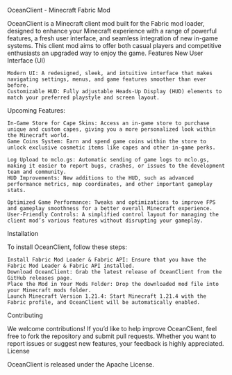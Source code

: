 OceanClient - Minecraft Fabric Mod

OceanClient is a Minecraft client mod built for the Fabric mod loader, designed to enhance your Minecraft experience with a range of powerful features, a fresh user interface, and seamless integration of new in-game systems. This client mod aims to offer both casual players and competitive enthusiasts an upgraded way to enjoy the game.
Features
New User Interface (UI)

    Modern UI: A redesigned, sleek, and intuitive interface that makes navigating settings, menus, and game features smoother than ever before.
    Customizable HUD: Fully adjustable Heads-Up Display (HUD) elements to match your preferred playstyle and screen layout.

Upcoming Features:

    In-Game Store for Cape Skins: Access an in-game store to purchase unique and custom capes, giving you a more personalized look within the Minecraft world.
    Game Coins System: Earn and spend game coins within the store to unlock exclusive cosmetic items like capes and other in-game perks.
    
    Log Upload to mclo.gs: Automatic sending of game logs to mclo.gs, making it easier to report bugs, crashes, or issues to the development team and community.
    HUD Improvements: New additions to the HUD, such as advanced performance metrics, map coordinates, and other important gameplay stats.

    Optimized Game Performance: Tweaks and optimizations to improve FPS and gameplay smoothness for a better overall Minecraft experience.
    User-Friendly Controls: A simplified control layout for managing the client mod’s various features without disrupting your gameplay.

Installation

To install OceanClient, follow these steps:

    Install Fabric Mod Loader & Fabric API: Ensure that you have the Fabric Mod Loader & Fabric API installed.
    Download OceanClient: Grab the latest release of OceanClient from the GitHub releases page.
    Place the Mod in Your Mods Folder: Drop the downloaded mod file into your Minecraft mods folder.
    Launch Minecraft Version 1.21.4: Start Minecraft 1.21.4 with the Fabric profile, and OceanClient will be automatically enabled.

Contributing

We welcome contributions! If you’d like to help improve OceanClient, feel free to fork the repository and submit pull requests. Whether you want to report issues or suggest new features, your feedback is highly appreciated.
License

OceanClient is released under the Apache License.
